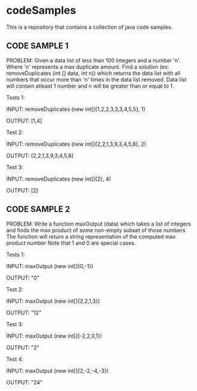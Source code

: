 # codeSamples
This is a repository that contains a collection of java code samples.

CODE SAMPLE 1
----------------
PROBLEM:
Given a data list of less than 100 integers and a number 'n'.
Where 'n' represents a max duplicate amount.
Find a solution (ex: removeDuplicates (int [] data, int n)) which returns the data list with all numbers that occur more than 'n' times in the data list removed.
Data list will contain atleast 1 number and n will be greater than or equal to 1.

Tests 1:

INPUT: removeDuplicates (new int[]{1,2,2,3,3,3,4,5,5}, 1)

OUTPUT: [1,4]

Test 2:

INPUT: removeDuplicates (new int[]{2,2,1,3,9,3,4,5,8}, 2)

OUTPUT: [2,2,1,3,9,3,4,5,8]

Test 3: 

INPUT: removeDuplicates (new int[]{2}, 4)

OUTPUT: [2]


CODE SAMPLE 2
----------------
PROBLEM:
Write a function maxOutput (data) which takes a list of integers and finds the max product of some non-empty subset of those numbers
The function will return a string representation of the computed max product number
Note that 1 and 0 are special cases.
    
Tests 1:

INPUT: maxOutput (new int[]{0,-1})

OUTPUT: "0"

Test 2:

INPUT: maxOutput (new int[]{2,2,1,3})

OUTPUT: "12"

Test 3: 

INPUT: maxOutput (new int[]{-2,2,0,1})

OUTPUT: "2"

Test 4: 

INPUT: maxOutput (new int[]{2,-2,-4,-3})

OUTPUT: "24"
